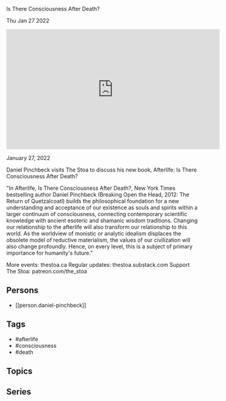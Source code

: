 

 Is There Consciousness After Death?

Thu Jan 27 2022

<iframe width="560" height="315" src="https://www.youtube.com/embed/Q7uNt-HeWwE" title="Afterlife: Is There Consciousness After Death? w/ Daniel Pinchbeck" frameborder="0" allow="accelerometer; autoplay; clipboard-write; encrypted-media; gyroscope; picture-in-picture" allowfullscreen ></iframe>

January 27, 2022

Daniel Pinchbeck visits The Stoa to discuss his new book, Afterlife: Is There Consciousness After Death?

"In Afterlife, Is There Consciousness After Death?, New York Times bestselling author Daniel Pinchbeck (Breaking Open the Head, 2012: The Return of Quetzalcoatl) builds the philosophical foundation for a new understanding and acceptance of our existence as souls and spirits within a larger continuum of consciousness, connecting contemporary scientific knowledge with ancient esoteric and shamanic wisdom traditions. Changing our relationship to the afterlife will also transform our relationship to this world. As the worldview of monistic or analytic idealism displaces the obsolete model of reductive materialism, the values of our civilization will also change profoundly. Hence, on every level, this is a subject of primary importance for humanity's future."

More events: thestoa.ca
Regular updates: thestoa.substack.com
Support The Stoa: patreon.com/the_stoa

## Persons

- [[person.daniel-pinchbeck]]

## Tags

- #afterlife
- #consciousness
- #death

## Topics



## Series



